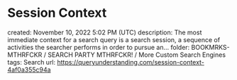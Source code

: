 # Session Context

created: November 10, 2022 5:02 PM (UTC)
description: The most immediate context for a search query is a search session, a sequence of activities the searcher performs in order to pursue an…
folder: BOOKMRKS-MTHRFCKR / SEARCH PARTY MTHRFCKR! / More Custom Search Engines
tags: Search
url: https://queryunderstanding.com/session-context-4af0a355c94a
